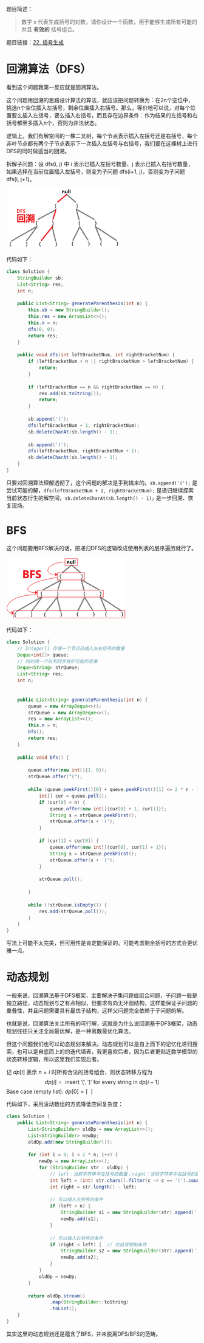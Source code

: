 题目简述：

> 数字 `n` 代表生成括号的对数，请你设计一个函数，用于能够生成所有可能的并且 **有效的** 括号组合。

题目链接：[22. 括号生成](https://leetcode.cn/problems/generate-parentheses/)

# 回溯算法（DFS）

看到这个问题我第一反应就是回溯算法。

这个问题用回溯的思路设计算法的算法，就应该把问题转换为：在2n个空位中，挑选n个空位插入左括号，剩余位置插入右括号。那么，等价地可以说，对每个位置要么插入左括号，要么插入右括号，而且存在边界条件：作为结果的左括号和右括号都至多插入n个，否则为非法状态。

逻辑上，我们有解空间的一棵二叉树，每个节点表示插入左括号还是右括号，每个非叶节点都有两个子节点表示下一次插入左括号与右括号，我们要在这棵树上进行DFS的同时做适当的回溯。

拆解子问题：设 dfs(i, j) 中 i 表示已插入左括号数量、j 表示已插入右括号数量，如果选择在当前位置插入左括号，则变为子问题 dfs(i+1, j)，否则变为子问题 dfs(i, j+1)。

![回溯算法DFS寻找可行解，红色路径为一个可行解的部分路径](images/22_1.png)

代码如下：

```java
class Solution {
    StringBuilder sb;
    List<String> res;
    int n;

    public List<String> generateParenthesis(int n) {
        this.sb = new StringBuilder();
        this.res = new ArrayList<>();
        this.n = n;
        dfs(0, 0);
        return res;
    }

    public void dfs(int leftBracketNum, int rightBracketNum) {
        if (leftBracketNum > n || rightBracketNum > leftBracketNum) {
            return;
        }

        if (leftBracketNum == n && rightBracketNum == n) {
            res.add(sb.toString());
            return;
        }
        
        sb.append('(');
        dfs(leftBracketNum + 1, rightBracketNum);
        sb.deleteCharAt(sb.length() - 1);

        sb.append(')');
        dfs(leftBracketNum, rightBracketNum + 1);
        sb.deleteCharAt(sb.length() - 1);
    }
}
```

只要对回溯算法理解透彻了，这个问题的解决是手到擒来的。`sb.append('(');` 是尝试可能的解，`dfs(leftBracketNum + 1, rightBracketNum);` 是递归继续探索当前状态衍生的解空间，`sb.deleteCharAt(sb.length() - 1);` 是一步回溯、恢复现场。

# BFS

这个问题要用BFS解决的话，把递归DFS的逻辑改成使用列表的层序遍历就行了。

![BFS](images/22_2.png)

代码如下：

```java
class Solution {
    // Integer[] 存储一个节点已插入左右括号的数量
    Deque<int[]> queue;
    // 同时用一个队列同步维护可能的答案
    Deque<String> strQueue;
    List<String> res;
    int n;


    public List<String> generateParenthesis(int n) {
        queue = new ArrayDeque<>();
        strQueue = new ArrayDeque<>();
        res = new ArrayList<>();
        this.n = n;
        bfs();
        return res;
    }

    public void bfs() {

        queue.offer(new int[]{1, 0});
        strQueue.offer("(");

        while (queue.peekFirst()[0] + queue.peekFirst()[1] <= 2 * n - 1) {
            int[] cur = queue.poll();
            if (cur[0] < n) {
                queue.offer(new int[]{cur[0] + 1, cur[1]});
                String s = strQueue.peekFirst();
                strQueue.offer(s + '(');
            }

            if (cur[1] < cur[0]) {
                queue.offer(new int[]{cur[0], cur[1] + 1});
                String s = strQueue.peekFirst();
                strQueue.offer(s + ')');
            }

            strQueue.poll();

        }

        while (!strQueue.isEmpty()) {
            res.add(strQueue.poll());
        }
    }
}
```

写法上可能不太完美，但可用性是肯定能保证的。可能考虑剩余括号的方式会更优雅一点。

# 动态规划

一般来说，回溯算法基于DFS框架，主要解决子集问题或组合问题，子问题一般是独立路径，动态规划与之有点相似，但要求有向无环图结构，这样能保证子问题的重叠性，并且问题需要具有最优子结构，这样父问题完全依赖于子问题的解。

也就是说，回溯算法关注所有的可行解，这就是为什么说回溯基于DFS框架，动态规划往往只关注全局最优解，是一种离散最优化算法。

但这个问题我们也可以动态规划来解决。动态规划可以是自上而下的记忆化递归搜索，也可以是自底而上的的迭代填表，我更喜欢后者，因为后者更贴近数学模型的状态转移逻辑，所以这里我们实现后者。

记 $dp[i]$ 表示 $n=i$ 时所有合法的括号组合，则状态转移方程为
$$
dp[i]=\text{ insert }'(',\,')'\text{ for every string in }dp[i-1]
$$
Base case (empty list): $dp[0]=[\ \ ]$

代码如下，采用滚动数组的方式降低空间复杂度：

```java
class Solution {
    public List<String> generateParenthesis(int n) {
        List<StringBuilder> oldDp = new ArrayList<>();
        List<StringBuilder> newDp;
        oldDp.add(new StringBuilder());

        for (int i = 0; i < 2 * n; i++) {
            newDp = new ArrayList<>();
            for (StringBuilder str : oldDp) {
                // left：当前字符串中左括号的数量；right：当前字符串中右括号的数量
                int left = (int) str.chars().filter(c -> c == '(').count();
                int right = str.length() - left;
                
                // 可以插入左括号的条件
                if (left < n) {
                    StringBuilder s1 = new StringBuilder(str).append('(');
                    newDp.add(s1);
                }

                // 可以插入右括号的条件
                if (right < left) {  // 右括号限制条件
                    StringBuilder s2 = new StringBuilder(str).append(')');
                    newDp.add(s2);
                }
            }
            oldDp = newDp;
        }

        return oldDp.stream()
                .map(StringBuilder::toString)
                .toList();
    }
}
```

其实这里的动态规划还是蕴含了BFS，并未脱离DFS/BFS的范畴。
